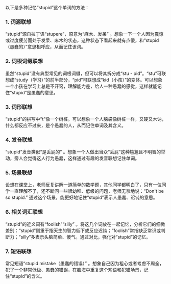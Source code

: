 以下是多种记忆“stupid”这个单词的方法：

### 1. 词源联想
“stupid”源自拉丁语“stupere”，原意为“麻木、发呆” 。想象一下一个人因为震惊或过度疲劳而处于发呆、麻木的状态，这种状态下看起来就有点傻，和“stupid（愚蠢的）”意思相呼应，从而记住该词。

### 2. 词根词缀联想
虽然“stupid”没有典型常见的词根词缀，但可以将其拆分成“stu - pid”。“stu”可联想成“study（学习）”的前半部分，“pid”可联想成“kid（小孩）”的变体。可以想象一个小孩在学习上总是不开窍，理解能力差，给人一种愚蠢的感觉，这样就能记住“stupid”是愚蠢的意思。

### 3. 词形联想
“stupid”的拼写中“t”像一个树桩。可以想象一个人脑袋像树桩一样，又硬又木讷，什么都反应不过来，是个愚蠢的人，从而记住单词及其含义。

### 4. 发音联想
“stupid”发音类似“是丢屁的” 。想象一个人做出当众“丢屁”这种尴尬且不明智的举动，旁人会觉得这人行为愚蠢，这样通过有趣的发音联想记住单词。

### 5. 场景联想
设想在课堂上，老师反复讲解一道简单的数学题，其他同学都明白了，只有一位同学一直理解不了，还不断问一些很幼稚、低级的问题，老师无奈地说：“Don't be so stupid.” 通过这个场景，能更好地记住“stupid”表示人愚蠢、迟钝的意思。

### 6. 相关词汇联想
“stupid”的近义词有“foolish”“silly” 。将这几个词放在一起记忆，分析它们的细微差别：“stupid”侧重于指天生的智力低下或反应迟钝；“foolish”常指缺乏常识或判断力；“silly”多表示头脑简单、傻气。通过对比，强化对“stupid”的记忆。

### 7. 短语联想
常见短语“stupid mistake（愚蠢的错误）” 。想象自己因为粗心或者考虑不周全，犯了一个非常低级、愚蠢的错误，在脑海中重复这个短语和犯错场景，记住“stupid”的含义。 